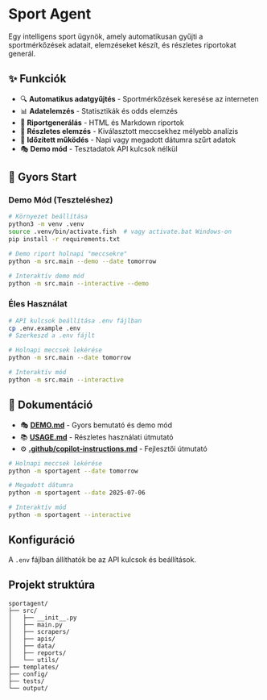 # Sport Agent

Egy intelligens sport ügynök, amely automatikusan gyűjti a sportmérkőzések adatait, elemzéseket készít, és részletes riportokat generál.

## ✨ Funkciók

- 🔍 **Automatikus adatgyűjtés** - Sportmérkőzések keresése az interneten
- 📊 **Adatelemzés** - Statisztikák és odds elemzés
- 📝 **Riportgenerálás** - HTML és Markdown riportok
- 🎯 **Részletes elemzés** - Kiválasztott meccsekhez mélyebb analízis
- 📅 **Időzített működés** - Napi vagy megadott dátumra szűrt adatok
- 🎭 **Demo mód** - Tesztadatok API kulcsok nélkül

## 🚀 Gyors Start

### Demo Mód (Teszteléshez)

```bash
# Környezet beállítása
python3 -m venv .venv
source .venv/bin/activate.fish  # vagy activate.bat Windows-on
pip install -r requirements.txt

# Demo riport holnapi "meccsekre"
python -m src.main --demo --date tomorrow

# Interaktív demo mód
python -m src.main --interactive --demo
```

### Éles Használat

```bash
# API kulcsok beállítása .env fájlban
cp .env.example .env
# Szerkeszd a .env fájlt

# Holnapi meccsek lekérése
python -m src.main --date tomorrow

# Interaktív mód
python -m src.main --interactive
```

## 📖 Dokumentáció

- 🎭 **[DEMO.md](DEMO.md)** - Gyors bemutató és demo mód
- 📚 **[USAGE.md](USAGE.md)** - Részletes használati útmutató
- ⚙️ **[.github/copilot-instructions.md](.github/copilot-instructions.md)** - Fejlesztői útmutató

```bash
# Holnapi meccsek lekérése
python -m sportagent --date tomorrow

# Megadott dátumra
python -m sportagent --date 2025-07-06

# Interaktív mód
python -m sportagent --interactive
```

## Konfiguráció

A `.env` fájlban állíthatók be az API kulcsok és beállítások.

## Projekt struktúra

```text
sportagent/
├── src/
│   ├── __init__.py
│   ├── main.py
│   ├── scrapers/
│   ├── apis/
│   ├── data/
│   ├── reports/
│   └── utils/
├── templates/
├── config/
├── tests/
└── output/
```
